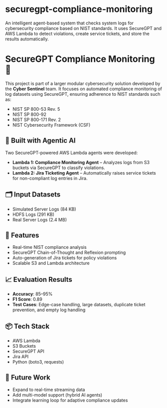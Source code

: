 # securegpt-compliance-monitoring
An intelligent agent-based system that checks system logs for cybersecurity compliance based on NIST standards. It uses SecureGPT and AWS Lambda to detect violations, create service tickets, and store the results automatically.

# SecureGPT Compliance Monitoring 🚀

This project is part of a larger modular cybersecurity solution developed by the **Cyber Sentinel** team. It focuses on automated compliance monitoring of log datasets using SecureGPT, ensuring adherence to NIST standards such as:

- NIST SP 800-53 Rev. 5
- NIST SP 800-92
- NIST SP 800-171 Rev. 2
- NIST Cybersecurity Framework (CSF)

## 🧠 Built with Agentic AI
Two SecureGPT-powered AWS Lambda agents were developed:
- **Lambda 1: Compliance Monitoring Agent** – Analyzes logs from S3 buckets via SecureGPT to classify violations.
- **Lambda 2: Jira Ticketing Agent** – Automatically raises service tickets for non-compliant log entries in Jira.

## 🗂️ Input Datasets
- Simulated Server Logs (84 KB)
- HDFS Logs (291 KB)
- Real Server Logs (2.4 MB)

## 🎯 Features
- Real-time NIST compliance analysis
- SecureGPT Chain-of-Thought and Reflexion prompting
- Auto-generation of Jira tickets for policy violations
- Scalable S3 and Lambda architecture

## 📈 Evaluation Results
- **Accuracy**: 85–95%
- **F1 Score**: 0.89
- **Test Cases**: Edge-case handling, large datasets, duplicate ticket prevention, and empty log handling

## 📦 Tech Stack
- AWS Lambda
- S3 Buckets
- SecureGPT API
- Jira API
- Python (boto3, requests)

## 📌 Future Work
- Expand to real-time streaming data
- Add multi-model support (hybrid AI agents)
- Integrate learning loop for adaptive compliance updates


